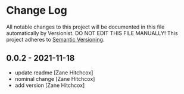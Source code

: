 # Change Log

All notable changes to this project will be documented in this file
automatically by Versionist. DO NOT EDIT THIS FILE MANUALLY!
This project adheres to [Semantic Versioning](http://semver.org/).

## 0.0.2 - 2021-11-18

* update readme [Zane Hitchcox]
* nominal change [Zane Hitchcox]
* add version [Zane Hitchcox]
